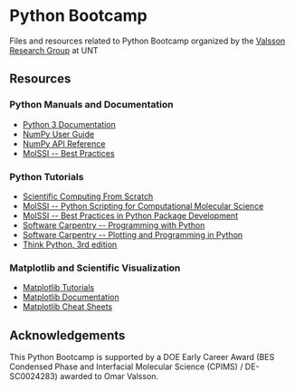 # Python Bootcamp

Files and resources related to Python Bootcamp organized by the [Valsson Research Group](https://www.valsson.info) at UNT 

## Resources 

### Python Manuals and Documentation
  - [Python 3 Documentation](https://docs.python.org/3/)
  - [NumPy User Guide](https://numpy.org/doc/stable/user/index.html)
  - [NumPy API Reference](https://numpy.org/doc/stable/reference/index.html)
  - [MolSSI -- Best Practices](https://molssi.org/molssis-best-practices/)

### Python Tutorials
  - [Scientific Computing From Scratch](https://scotch.wangyq.net/)
  - [MolSSI -- Python Scripting for Computational Molecular Science](https://education.molssi.org/python_scripting_cms/)
  - [MolSSI -- Best Practices in Python Package Development](https://education.molssi.org/python-package-best-practices/)
  - [Software Carpentry -- Programming with Python](https://swcarpentry.github.io/python-novice-inflammation/)
  - [Software Carpentry -- Plotting and Programming in Python](http://swcarpentry.github.io/python-novice-gapminder/)
  - [Think Python, 3rd edition](https://allendowney.github.io/ThinkPython/)
  
### Matplotlib and Scientific Visualization 
- [Matplotlib Tutorials](https://matplotlib.org/stable/tutorials/index.html)
- [Matplotlib Documentation](https://matplotlib.org/stable/index.html)
- [Matplotlib Cheat Sheets](https://matplotlib.org/cheatsheets/)

## Acknowledgements
This Python Bootcamp is supported by a DOE Early Career Award (BES Condensed Phase and Interfacial Molecular Science (CPIMS) / DE-SC0024283) awarded to Omar Valsson.
